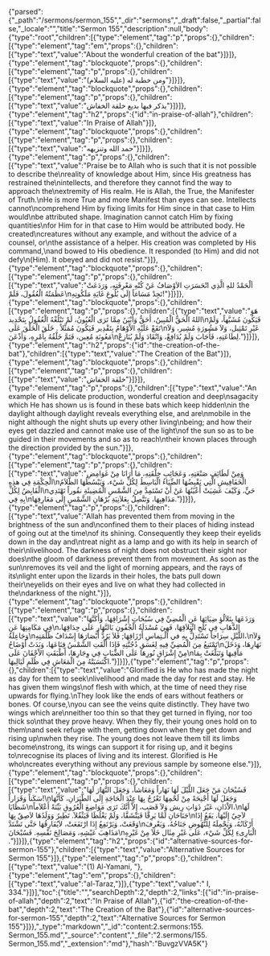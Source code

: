 {"parsed":{"_path":"/sermons/sermon_155","_dir":"sermons","_draft":false,"_partial":false,"_locale":"","title":"Sermon 155","description":null,"body":{"type":"root","children":[{"type":"element","tag":"p","props":{},"children":[{"type":"element","tag":"em","props":{},"children":[{"type":"text","value":"About the wonderful creation of the bat"}]}]},{"type":"element","tag":"blockquote","props":{},"children":[{"type":"element","tag":"p","props":{},"children":[{"type":"text","value":"ومن خطبة له (عليه السلام)"}]}]},{"type":"element","tag":"blockquote","props":{},"children":[{"type":"element","tag":"p","props":{},"children":[{"type":"text","value":"يذكر فيها بديع خلقة الخفاش"}]}]},{"type":"element","tag":"h2","props":{"id":"in-praise-of-allah"},"children":[{"type":"text","value":"In Praise of Allah"}]},{"type":"element","tag":"blockquote","props":{},"children":[{"type":"element","tag":"p","props":{},"children":[{"type":"text","value":"حمد الله وتنزيهه"}]}]},{"type":"element","tag":"p","props":{},"children":[{"type":"text","value":"Praise be to Allah who is such that it is not possible to describe the\nreality of knowledge about Him, since His greatness has restrained the\nintellects, and therefore they cannot find the way to approach the\nextremity of His realm. He is Allah, the True, the Manifester of Truth.\nHe is more True and more Manifest than eyes can see. Intellects cannot\ncomprehend Him by fixing limits for Him since in that case to Him would\nbe attributed shape. Imagination cannot catch Him by fixing quantities\nfor Him for in that case to Him would be attributed body. He created\ncreatures without any example, and without the advice of a counsel, or\nthe assistance of a helper. His creation was completed by His command,\nand bowed to His obedience. It responded (to Him) and did not defy\n(Him). It obeyed and did not resist."}]},{"type":"element","tag":"blockquote","props":{},"children":[{"type":"element","tag":"p","props":{},"children":[{"type":"text","value":"ألْحَمْدُ للهِ الَّذِي انْحَسَرَتِ الاَوْصَافُ عَنْ كُنْهِ مَعْرِفَتِهِ، وَرَدَعَتْ عَظَمَتُهُ الْعُقُولَ، فَلَمْ\nتَجِدْ مَسَاغاً إِلَى بُلُوغِ غَايَةِ مَلَكُوتِهِ!"}]}]},{"type":"element","tag":"blockquote","props":{},"children":[{"type":"element","tag":"p","props":{},"children":[{"type":"text","value":"هَوَ اللهُ الْحَقُّ الْمُبِينُ، أَحَقُّ وَأَبْيَنُ مِمَّا تَرَى الْعُيُونُ، لَمْ تَبْلُغْهُ الْعُقُولُ بِتَحْدِيد\nفَيَكُونَ مُشَبَّهاً، وَلَمْ تَقَعْ عَلَيْهِ الاْوْهَامُ بِتَقْدِير فَيَكُونَ مُمَثَّلاً . خَلَقَ الْخَلْقَ عَلَى\nغَيْرِ تَمْثِيل، وَلاَ مَشُورَةِ مُشِير، وَلاَ مَعُونَةِ مُعِين، فَتَمَّ خَلْقُهُ بِأَمْرِهِ، وَأَذْعَنَ\nلِطَاعَتِهِ، فَأَجَابَ وَلَمْ يُدَافِعْ، وَانْقَادَ وَلَمْ يُنَازِعْ."}]}]},{"type":"element","tag":"h2","props":{"id":"the-creation-of-the-bat"},"children":[{"type":"text","value":"The Creation of the Bat"}]},{"type":"element","tag":"blockquote","props":{},"children":[{"type":"element","tag":"p","props":{},"children":[{"type":"text","value":"خلقة الخفاش"}]}]},{"type":"element","tag":"p","props":{},"children":[{"type":"text","value":"An example of His delicate production, wonderful creation and deep\nsagacity which He has shown us is found in these bats which keep hidden\nin the daylight although daylight reveals everything else, and are\nmobile in the night although the night shuts up every other living\nbeing; and how their eyes get dazzled and cannot make use of the light\nof the sun so as to be guided in their movements and so as to reach\ntheir known places through the direction provided by the sun."}]},{"type":"element","tag":"blockquote","props":{},"children":[{"type":"element","tag":"p","props":{},"children":[{"type":"text","value":"وَمِنْ لَطَائِفِ صَنْعَتِهِ، وَعَجَائِبِ خِلْقَتِهِ، مَا أَرَانَا مِنْ غَوَامِضِ الْحِكْمَةِ فِي هذِهِ\nالْخَفَافِيشِ الَّتِي يَقْبِضُهَا الضِّيَاءُ الْبَاسِطُ لِكُلِّ شَيْء، وَيَبْسُطُهَا الظَّلاَمُ الْقَابِضُ لِكُلِّ\nحَيٍّ، وَكَيْفَ عَشِيَتْ أَعْيُنُهَا عَنْ أَنْ تَسْتَمِدَّ مِنَ الشَّمْسِ الْمُضِيئَةِ نقُوراً تَهْتَدِي بِهِ فِي\nمَذَاهِبِهَا، وَتَتَّصِلُ بِعَلاَنِيَةِ بُرْهَانِ الشَّمْسِ إِلَى مَعَارِفِهَا."}]}]},{"type":"element","tag":"p","props":{},"children":[{"type":"text","value":"Allah has prevented them from moving in the brightness of the sun and\nconfined them to their places of hiding instead of going out at the time\nof its shining. Consequently they keep their eyelids down in the day and\ntreat night as a lamp and go with its help in search of their\nlivelihood. The darkness of night does not obstruct their sight nor does\nthe gloom of darkness prevent them from movement. As soon as the sun\nremoves its veil and the light of morning appears, and the rays of its\nlight enter upon the lizards in their holes, the bats pull down their\neyelids on their eyes and live on what they had collected in the\ndarkness of the night."}]},{"type":"element","tag":"blockquote","props":{},"children":[{"type":"element","tag":"p","props":{},"children":[{"type":"text","value":"وَرَدَعَهَا بِتَلاَلُؤِ ضِيَائِهَا عَنِ الْمُضِيِّ فِي سُبُحَاتِ إِشْرَاقِهَا، وَأَكَنَّهَا فِي مَكَامِنِهَا عَنِ\nالذَّهَابِ فِى بُلَجِ ائْتِلاَقِهَا، فَهِيَ مُسْدَلَةُ الْجُفُونِ بَالنَّهَارِ عَلَى حِدَاقِهَا، وَجَاعِلَةُ\nاللَّيْلِ سِرَاجاً تَسْتَدِلُّ بِهِ في الْـتِماسِ أَرْزَاقِهَا; فَلاَ يَرُدُّ أَبْصَارَهَا إِسْدَافُ ظُلْمَتِهِ،\nوَلاَ تَمْتَنِعُ مِنَ الْمُضِيِّ فِيهِ لِغَسَقِ دُجُنَّتِهِ فَإِذَا أَلْقَتِ الشَّمْسُ قِنَاعَهَا، وَبَدَتْ أَوْضَاحُ\nنَهَارِهَا، وَدَخَلَ مِنْ إِشْرَاقِ نُورِهَا عَلَى الضِّبَابِ فِي وِجَارِهَا، أَطْبَقَتِ الاْجْفَانَ عَلَى\nمَآقِيهَا وَتَبَلَّغَتْ بِمَا اكْتَسَبَتْهُ مِنَ الْمَعَاشِ فِي ظُلَمِ لَيَالِيهَا."}]}]},{"type":"element","tag":"p","props":{},"children":[{"type":"text","value":"Glorified is He who has made the night as day for them to seek\nlivelihood and made the day for rest and stay. He has given them wings\nof flesh with which, at the time of need they rise upwards for flying.\nThey look like the ends of ears without feathers or bones. Of course,\nyou can see the veins quite distinctly. They have two wings which are\nneither too thin so that they get turned in flying, nor too thick so\nthat they prove heavy. When they fly, their young ones hold on to them\nand seek refuge with them, getting down when they get down and rising up\nwhen they rise. The young does not leave them till its limbs become\nstrong, its wings can support it for rising up, and it begins to\nrecognise its places of living and its interest. Glorified is He who\ncreates everything without any previous sample by someone else."}]},{"type":"element","tag":"blockquote","props":{},"children":[{"type":"element","tag":"p","props":{},"children":[{"type":"text","value":"فَسُبْحَانَ مَنْ جَعَلَ اللَّيْلَ لَهَا نَهَاراً وَمَعَاشاً، وَجَعَلَ النَّهَارَ لَهَا سَكَناً وَقَرَاراً!\nوَجَعَلَ لَهَا أَجْنِحَةً مِنْ لَحْمِهَا تَعْرُجُ بِهَا عِنْدَ الْحَاجَةِ إِلَى الطَّيَرَانِ، كَأَنَّهَا شَظَايَا\nالاْذَانِ، غَيْرَ ذَوَاتِ رِيش وَلاَ قَصَب، إِلاَّ أَنَّكَ تَرَى مَوَاضِعَ الْعُرُوقِ بَيِّنَةً أَعْلاَماً،\nلَهَا جَنَاحَانِ لَمَّا يَرِقَّا فَيَنْشَقَّا، وَلَمْ يَغْلُظَا فَيَثْقُلاَ. تَطِيرُ وَوَلَدُهَا لاَصِقٌ بِهَا\nلاَجِيٌ إِلَيْهَا، يَقَعُ إِذَا وَقَعَتْ، وَيَرْتَفِعُ إِذَا ارْتَفَعَتْ، لاَيُفَارِقُهَا حَتَّى تَشْتَدَّ\nأَرْكَانُهُ، وَيَحْمِلَهُ لِلنُّهُوضِ جَنَاحُهُ، وَيَعْرِفَ مَذَاهِبَ عَيْشِهِ، وَمَصَالِحَ نَفْسِهِ. فَسُبْحَانَ\nالْبَارِىءِ لِكُلِّ شَيْء، عَلَى غَيْرِ مِثَال خَلاَ مِنْ غَيْرِهِ ."}]}]},{"type":"element","tag":"h2","props":{"id":"alternative-sources-for-sermon-155"},"children":[{"type":"text","value":"Alternative Sources for Sermon 155"}]},{"type":"element","tag":"p","props":{},"children":[{"type":"text","value":"(1) Al-Yamani, "},{"type":"element","tag":"em","props":{},"children":[{"type":"text","value":"al-Taraz,"}]},{"type":"text","value":" I, 334."}]}],"toc":{"title":"","searchDepth":2,"depth":2,"links":[{"id":"in-praise-of-allah","depth":2,"text":"In Praise of Allah"},{"id":"the-creation-of-the-bat","depth":2,"text":"The Creation of the Bat"},{"id":"alternative-sources-for-sermon-155","depth":2,"text":"Alternative Sources for Sermon 155"}]}},"_type":"markdown","_id":"content:2.sermons:155. Sermon_155.md","_source":"content","_file":"2.sermons/155. Sermon_155.md","_extension":"md"},"hash":"BuvgzVVA5K"}